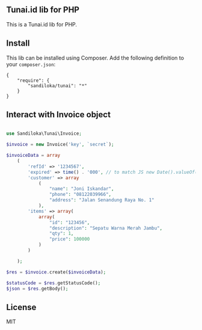 ## Tunai.id lib for PHP

This is a Tunai.id lib for PHP.

## Install

This lib can be installed using Composer. Add the following definition to your `composer.json`:

```
{
    "require": {
        "sandiloka/tunai": "*"
    }
}
```

## Interact with Invoice object

```php

use Sandiloka\Tunai\Invoice;

$invoice = new Invoice('key', `secret`);

$invoiceData = array
    (
        'refId' => '1234567',
        'expired' => time() . '000', // to match JS new Date().valueOf()
        'customer' => array
            (
                "name": "Joni Iskandar",
                "phone": "08122039966",
                "address": "Jalan Senandung Raya No. 1"
            ),
        'items' => array(
            array(
                "id": "123456",
                "description": "Sepatu Warna Merah Jambu",
                "qty": 1,
                "price": 100000
            )
        )

    );

$res = $invoice.create($invoiceData);

$statusCode = $res.getStatusCode();
$json = $res.getBody();
```

## License

MIT
